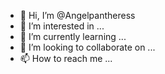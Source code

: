 - 👋 Hi, I’m @Angelpantheress
- 👀 I’m interested in ...
- 🌱 I’m currently learning ...
- 💞️ I’m looking to collaborate on ...
- 📫 How to reach me ...

<!---
Angelpantheress/Angelpantheress is a ✨ special ✨ repository because its `README.md` (this file) appears on your GitHub profile.
You can click the Preview link to take a look at your changes.
--->
